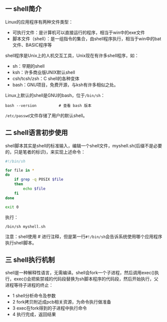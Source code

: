 ## 一 shell简介

Linux的应用程序有两种文件类型：
- 可执行文件：是计算机可以直接运行的程序，相当于win中的exe文件
- 脚本文件（shell）：是一组指令的集合，由shell程序执行，相当于win中的bat文件、BASIC程序等

shell程序是Unix上的人机交互工具，Unix现在有许多shell程序，如：
- sh：早期的shell
- ksh：许多商业版UNIX默认shell
- csh/tcsh/zsh：C shell的各种变体
- bash：GNU项目，免费开源，与ksh有许多相似之处。

Linux上默认的shell是GNU的bash，位于`/bin/sh`：
```
bash --version          # 查看 bash 版本
```

`/etc/passwd`文件存储了用户的默认shell。  

## 二 shell语言初步使用

shell脚本其实是shell的标准输入，编辑一个shell文件，myshell.sh(后缀不是必要的，只是笔者的标识)，来实现上述命令：
```sh
#!/bin/sh

for file in *
do
    if grep -q POSIX $file
    then
        echo $file
    fi
done

exit 0
```

执行：  
```
/bin/sh myshell.sh
```

注意：shell使用 # 进行注释，但是第一行`#!/bin/sh`会告诉系统使用哪个应用程序执行shell脚本。  

## 三 shell执行机制

shell是一种解释性语言，无需编译。shell会fork一个子进程，然后调用exec()执行，exec()会把紫禁城的代码段替换为sh脚本程序的代码段，然后开始执行，父进程等待子进程的终止：
- 1 shell分析命令及参数
- 2 fork拷贝附近成pcb相关资源，为命令执行做准备
- 3 exec在fork得到的子进程中执行命令
- 4 执行完成，返回结果
